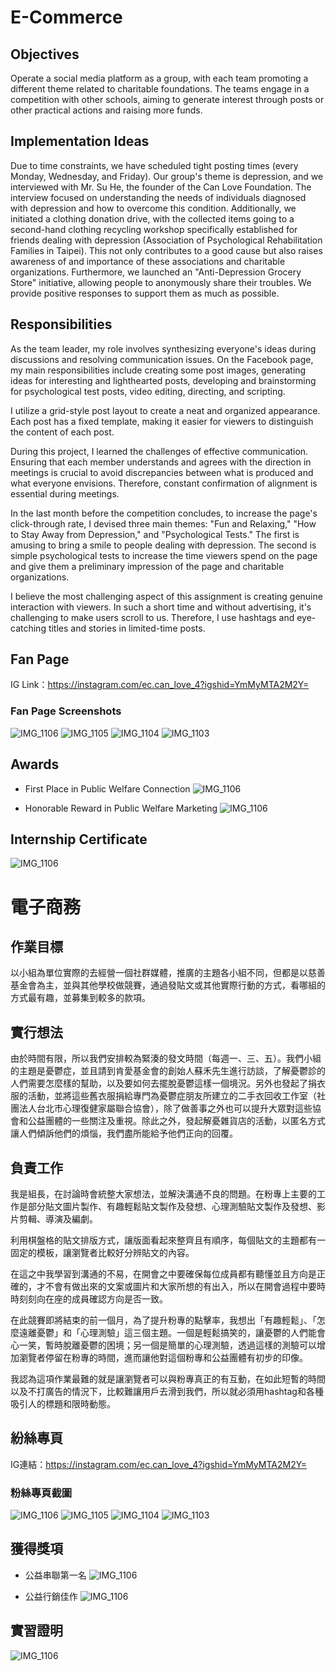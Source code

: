 # E-Commerce

## Objectives
Operate a social media platform as a group, with each team promoting a different theme related to charitable foundations. The teams engage in a competition with other schools, aiming to generate interest through posts or other practical actions and raising more funds.

## Implementation Ideas
Due to time constraints, we have scheduled tight posting times (every Monday, Wednesday, and Friday). Our group's theme is depression, and we interviewed with Mr. Su He, the founder of the Can Love Foundation. The interview focused on understanding the needs of individuals diagnosed with depression and how to overcome this condition. Additionally, we initiated a clothing donation drive, with the collected items going to a second-hand clothing recycling workshop specifically established for friends dealing with depression (Association of Psychological Rehabilitation Families in Taipei). This not only contributes to a good cause but also raises awareness of and importance of these associations and charitable organizations. Furthermore, we launched an "Anti-Depression Grocery Store" initiative, allowing people to anonymously share their troubles. We provide positive responses to support them as much as possible.

## Responsibilities
As the team leader, my role involves synthesizing everyone's ideas during discussions and resolving communication issues. On the Facebook page, my main responsibilities include creating some post images, generating ideas for interesting and lighthearted posts, developing and brainstorming for psychological test posts, video editing, directing, and scripting.

I utilize a grid-style post layout to create a neat and organized appearance. Each post has a fixed template, making it easier for viewers to distinguish the content of each post.

During this project, I learned the challenges of effective communication. Ensuring that each member understands and agrees with the direction in meetings is crucial to avoid discrepancies between what is produced and what everyone envisions. Therefore, constant confirmation of alignment is essential during meetings.

In the last month before the competition concludes, to increase the page's click-through rate, I devised three main themes: "Fun and Relaxing," "How to Stay Away from Depression," and "Psychological Tests." The first is amusing to bring a smile to people dealing with depression. The second is simple psychological tests to increase the time viewers spend on the page and give them a preliminary impression of the page and charitable organizations.

I believe the most challenging aspect of this assignment is creating genuine interaction with viewers. In such a short time and without advertising, it's challenging to make users scroll to us. Therefore, I use hashtags and eye-catching titles and stories in limited-time posts.

## Fan Page
IG Link：https://instagram.com/ec.can_love_4?igshid=YmMyMTA2M2Y=
### Fan Page Screenshots
![IMG_1106](https://user-images.githubusercontent.com/100358083/232519929-5da99372-28d7-4937-ba7b-4f1a175dd673.jpg)
![IMG_1105](https://user-images.githubusercontent.com/100358083/232519951-3cbc8dd5-cb2e-4266-9eb7-20d560b6923a.jpg)
![IMG_1104](https://user-images.githubusercontent.com/100358083/232519967-fe79703d-c7a9-44c2-96a3-79543cabe4a1.jpg)
![IMG_1103](https://user-images.githubusercontent.com/100358083/232519971-e72e2c50-be97-4fee-ad80-371b3168f3d7.jpg)

## Awards
- First Place in Public Welfare Connection
![IMG_1106](https://github.com/Sandyhsy/Research_in_Electronic_Commerce/blob/main/%E6%8C%BA%E5%A5%BD-%E5%85%AC%E7%9B%8A%E4%B8%B2%E8%81%AF%E7%AC%AC%E4%B8%80%E5%90%8D.jpg)

- Honorable Reward in Public Welfare Marketing
![IMG_1106](https://github.com/Sandyhsy/Research_in_Electronic_Commerce/blob/main/%E6%8C%BA%E5%A5%BD-%E5%85%AC%E7%9B%8A%E8%A1%8C%E9%8A%B7%E4%BD%B3%E4%BD%9C.jpg)

## Internship Certificate
![IMG_1106](https://github.com/Sandyhsy/Research_in_Electronic_Commerce/blob/main/%E6%8C%BA%E5%A5%BD-%E5%AF%A6%E7%BF%92%E8%AD%89%E6%98%8E.jpg)



# 電子商務

## 作業目標
以小組為單位實際的去經營一個社群媒體，推廣的主題各小組不同，但都是以慈善基金會為主，並與其他學校做競賽，通過發貼文或其他實際行動的方式，看哪組的方式最有趣，並募集到較多的款項。

## 實行想法
由於時間有限，所以我們安排較為緊湊的發文時間（每週一、三、五）。我們小組的主題是憂鬱症，並且請到肯愛基金會的創始人蘇禾先生進行訪談，了解憂鬱診的人們需要怎麼樣的幫助，以及要如何去擺脫憂鬱這樣一個境況。另外也發起了捐衣服的活動，並將這些舊衣服捐給專門為憂鬱症朋友所建立的二手衣回收工作室（社團法人台北市心理復健家屬聯合協會），除了做善事之外也可以提升大眾對這些協會和公益團體的一些關注及重視。除此之外，發起解憂雜貨店的活動，以匿名方式讓人們傾訴他們的煩惱，我們盡所能給予他們正向的回覆。

## 負責工作
我是組長，在討論時會統整大家想法，並解決溝通不良的問題。在粉專上主要的工作是部分貼文圖片製作、有趣輕鬆貼文製作及發想、心理測驗貼文製作及發想、影片剪輯、導演及編劇。

利用棋盤格的貼文排版方式，讓版面看起來整齊且有順序，每個貼文的主題都有一固定的模板，讓瀏覽者比較好分辨貼文的內容。

在這之中我學習到溝通的不易，在開會之中要確保每位成員都有聽懂並且方向是正確的，才不會有做出來的文案或圖片和大家所想的有出入，所以在開會過程中要時時刻刻向在座的成員確認方向是否一致。

在此競賽即將結束的前一個月，為了提升粉專的點擊率，我想出「有趣輕鬆」、「怎麼遠離憂鬱」和「心理測驗」這三個主題。一個是輕鬆搞笑的，讓憂鬱的人們能會心一笑，暫時脫離憂鬱的困境；另一個是簡單的心理測驗，透過這樣的測驗可以增加瀏覽者停留在粉專的時間，進而讓他對這個粉專和公益團體有初步的印像。

我認為這項作業最難的就是讓瀏覽者可以與粉專真正的有互動，在如此短暫的時間以及不打廣告的情況下，比較難讓用戶去滑到我們，所以就必須用hashtag和各種吸引人的標題和限時動態。

## 紛絲專頁
IG連結：https://instagram.com/ec.can_love_4?igshid=YmMyMTA2M2Y=
### 粉絲專頁截圖
![IMG_1106](https://user-images.githubusercontent.com/100358083/232519929-5da99372-28d7-4937-ba7b-4f1a175dd673.jpg)
![IMG_1105](https://user-images.githubusercontent.com/100358083/232519951-3cbc8dd5-cb2e-4266-9eb7-20d560b6923a.jpg)
![IMG_1104](https://user-images.githubusercontent.com/100358083/232519967-fe79703d-c7a9-44c2-96a3-79543cabe4a1.jpg)
![IMG_1103](https://user-images.githubusercontent.com/100358083/232519971-e72e2c50-be97-4fee-ad80-371b3168f3d7.jpg)

## 獲得獎項
- 公益串聯第一名
![IMG_1106](https://github.com/Sandyhsy/Research_in_Electronic_Commerce/blob/main/%E6%8C%BA%E5%A5%BD-%E5%85%AC%E7%9B%8A%E4%B8%B2%E8%81%AF%E7%AC%AC%E4%B8%80%E5%90%8D.jpg)

- 公益行銷佳作
![IMG_1106](https://github.com/Sandyhsy/Research_in_Electronic_Commerce/blob/main/%E6%8C%BA%E5%A5%BD-%E5%85%AC%E7%9B%8A%E8%A1%8C%E9%8A%B7%E4%BD%B3%E4%BD%9C.jpg)

## 實習證明
![IMG_1106](https://github.com/Sandyhsy/Research_in_Electronic_Commerce/blob/main/%E6%8C%BA%E5%A5%BD-%E5%AF%A6%E7%BF%92%E8%AD%89%E6%98%8E.jpg)
